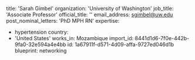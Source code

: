 title: 'Sarah Gimbel'
organization: 'University of Washington'
job_title: 'Associate Professor'
official_title: ''
email_address: sgimbel@uw.edu
post_nominal_letters: 'PhD MPH RN'
expertise:
  - hypertension
country:
  - 'United States'
works_in: Mozambique
import_id: 8441d1d6-7f0e-442b-9fa0-32e594a4e4bb
id: 1a67911f-d571-4d09-affa-9727ed046d1b
blueprint: networking
